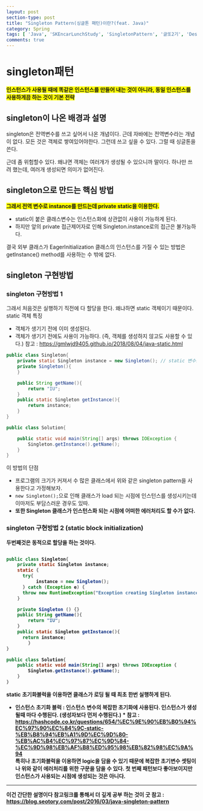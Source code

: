 ```yaml
---
layout: post
section-type: post
title: "Singleton Pattern(싱글톤 패턴)이란?(feat. Java)"
category: Spring
tags: [ 'Java', 'SKEncarLunchStudy', 'SingletonPattern', '글또2기', 'DesignPattern' ]
comments: true
---
```

# singleton패턴
<span style="background-color:yellow"><b>인스턴스가 사용될 때에 똑같은 인스턴스를 만들어 내는 것이 아니라, 동일 인스턴스를 사용하게끔 하는 것이 기본 전략</b></span>


## singleton이 나온 배경과 설명
singleton은 전역변수를 쓰고 싶어서 나온 개념이다.
근데 자바에는 전역변수라는 개념이 없다. 모든 것은 객체로 쌓여있어야한다.
그런데 쓰고 싶을 수 있다. 그럴 때 싱글톤을 쓴다.

근데 좀 위험할수 있다.
왜냐면 객체는 여러개가 생성될 수 있으니까 말이다.
하나만 쓰려 했는데, 여러개 생성되면 의미가 없어진다.


## singleton으로 만드는 핵심 방법
<span style="background-color:yellow"><b>그래서 전역 변수로 instance를 만드는데 private static을 이용한다.</b></span>
- static이 붙은 클래스변수는 인스턴스화에 상관없이 사용이 가능하게 된다.
- 하지만 앞의 private 접근제어자로 인해 Singleton.instance로의 접근은 불가능하다.

결국 외부 클래스가 EagerInitialization 클래스의 인스턴스를 가질 수 있는 방법은 getInstance() method를 사용하는 수 밖에 없다.


## singleton 구현방법
### singleton 구현방법 1
그래서 처음것은 실행하기 직전에 다 할당을 한다.
왜냐하면 static 객체이기 때문이다.
static 객체 특징
- 객체가 생기기 전에 이미 생성된다.
- 객체가 생기기 전에도 사용이 가능하다. (즉, 객체를 생성하지 않고도 사용할 수 있다.)
참고 : https://gmlwjd9405.github.io/2018/08/04/java-static.html  
``` java
public class Singleton{
    private static Singleton instance = new Singleton(); // static 변수는 변수공간을 항상 유지해야 할때 사용
    private Singleton(){
    }

    public String getName(){
        return "IU";
    }
    public static Singleton getInstance(){
        return instance;
    }
}

public class Solution{

    public static void main(String[] args) throws IOException {
        Singleton.getInstance().getName();
    }
}

```

이 방법의 단점
- 프로그램의 크기가 커져서 수 많은 클래스에서 위와 같은 singleton pattern을 사용한다고 가정해보자.
- ``` new Singleton(); ```으로 인해 클래스가 load 되는 시점에 인스턴스를 생성시키는데 이마저도 부담스러운 경우도 있따.
- <b>또한 Singleton 클래스가 인스턴스화 되는 시점에 <b>어떠한 에러처리도 할 수가 없다.</b>


### singleton 구현방법 2 (static block initialization)

두번째것은 동적으로 할당을 하는 것이다.

``` java

public class Singleton{
    private static Singleton instance;
    static {
      try{
           instance = new Singleton();
      } catch (Exception e) {
      throw new RuntimeException("Exception creating Singleton instance.");
    }

    private Singleton () {}
    public String getName(){
        return "IU";
    }
    public static Singleton getInstance(){
      return instance;
		}
}

public class Solution{
    public static void main(String[] args) throws IOException {
        Singleton.getInstance().getName();
    }
}

```

static 초기화블럭을 이용하면 클래스가 로딩 될 때 최초 한번 실행하게 된다.
* 인스턴스 초기화 블럭 : 인스턴스 변수의 복잡한 초기화에 사용된다. 인스턴스가 생성될때 마다 수행된다. (생성자보다 먼저 수행된다.) *
참고 : https://hashcode.co.kr/questions/654/%EC%9E%90%EB%B0%94%EC%97%90%EC%84%9C-static-%EB%B8%94%EB%A1%9D%EC%9D%80-%EB%AC%B4%EC%97%87%EC%9D%84-%EC%9D%98%EB%AF%B8%ED%95%98%EB%82%98%EC%9A%94  
특히나 초기화블럭을 이용하면 logic을 담을 수 있기 때문에 복잡한 초기변수 셋팅이나 위와 같이 에러처리를 위한 구문을 담을 수 있다.
첫 번째 패턴보다 좋아보이지만 인스턴스가 사용되는 시점에 생성되는 것은 아니다.

---
이건 간단한 설명이다
참고링크를 통해서 더 깊게 공부 하는 것이 굿
참고 : https://blog.seotory.com/post/2016/03/java-singleton-pattern
